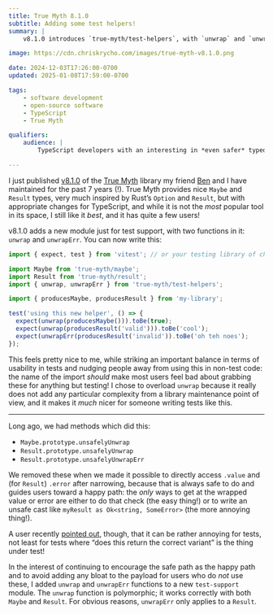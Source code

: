 ```yaml
---
title: True Myth 8.1.0
subtitle: Adding some test helpers!
summary: |
    v8.1.0 introduces `true-myth/test-helpers`, with `unwrap` and `unwrapErr` functions for easier test-writing.

image: https://cdn.chriskrycho.com/images/true-myth-v8.1.0.png

date: 2024-12-03T17:26:00-0700
updated: 2025-01-08T17:59:00-0700

tags:
    - software development
    - open-source software
    - TypeScript
    - True Myth

qualifiers:
    audience: |
        TypeScript developers with an interesting in *even safer* typed programming with a functional flair.

---
```


I just published [v8.1.0][release] of the [True Myth][tm] library my friend [Ben][ben] and I have maintained for the past 7 years (!). True Myth provides nice `Maybe` and `Result` types, very much inspired by Rust’s `Option` and `Result`, but with appropriate changes for TypeScript, and while it is not the *most* popular tool in its space, I still like it *best*, and it has quite a few users!

[release]: https://github.com/true-myth/true-myth/releases/tag/v8.1.0
[ben]: https://benmakuh.com
[tm]: https://github.com/true-myth/true-myth

v8.1.0 adds a new module just for test support, with two functions in it: `unwrap` and `unwrapErr`. You can now write this:

```ts
import { expect, test } from 'vitest'; // or your testing library of choice

import Maybe from 'true-myth/maybe';
import Result from 'true-myth/result';
import { unwrap, unwrapErr } from 'true-myth/test-helpers';

import { producesMaybe, producesResult } from 'my-library';

test('using this new helper', () => {
  expect(unwrap(producesMaybe())).toBe(true);
  expect(unwrap(producesResult('valid'))).toBe('cool');
  expect(unwrapErr(producesResult('invalid')).toBe('oh teh noes');
});
```

This feels pretty nice to me, while striking an important balance in terms of usability in tests and nudging people away from using this in non-test code: the name of the import *should* make most users feel bad about grabbing these for anything but testing! I chose to overload `unwrap` because it really does not add any particular complexity from a library maintenance point of view, and it makes it *much* nicer for someone writing tests like this.

---

Long ago, we had methods which did this:

- `Maybe.prototype.unsafelyUnwrap`
- `Result.prototype.unsafelyUnwrap`
- `Result.prototype.unsafelyUnwrapErr`

We removed these when we made it possible to directly access `.value` and (for `Result`) `.error` after narrowing, because that is always safe to do and guides users toward a happy path: the *only* ways to get at the wrapped value or error are either to do that check (the easy thing!) or to write an unsafe cast like `myResult as Ok<string, SomeError>` (the more annoying thing!).

A user recently [pointed out][issue], though, that it can be rather annoying for tests, not least for tests where “does this return the correct variant” is the thing under test!

In the interest of continuing to encourage the safe path as the happy path and to avoid adding any bloat to the payload for users who do *not* use these, I added `unwrap` and `unwrapErr` functions to a new `test-support` module. The `unwrap` function is polymorphic; it works correctly with both `Maybe` and `Result`. For obvious reasons, `unwrapErr` only applies to a `Result`.

[issue]: https://github.com/true-myth/true-myth/issues/817
